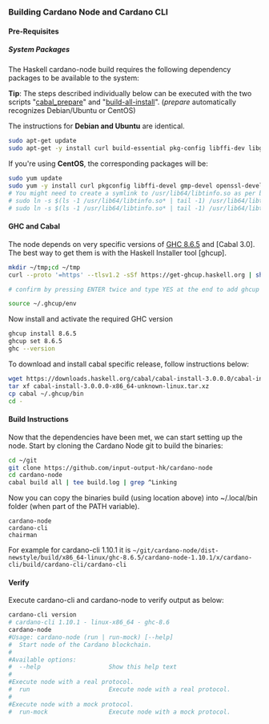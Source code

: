 ### Building Cardano Node and Cardano CLI

#### Pre-Requisites

##### System Packages

The Haskell cardano-node build requires the following dependency packages to be available to the system:

**Tip**: The steps described individually below can be executed with the two scripts "[cabal_prepare](https://github.com/cardano-community/guild-operators/blob/master/files/ptn0/scripts/cabal-prepare.sh)" and "[build-all-install](https://github.com/cardano-community/guild-operators/blob/master/files/ptn0/scripts/cabal-build-all-install.sh)". (_prepare_ automatically recognizes Debian/Ubuntu or CentOS)

The instructions for **Debian and Ubuntu** are identical.
``` bash
sudo apt-get update
sudo apt-get -y install curl build-essential pkg-config libffi-dev libgmp-dev libssl-dev libtinfo-dev libsystemd-dev zlib1g-dev tmux git
```

If you're using **CentOS**, the corresponding packages will be:
``` bash
sudo yum update
sudo yum -y install curl pkgconfig libffi-devel gmp-devel openssl-devel ncurses-libs systemd-devel zlib-devel tmux git
# You might need to create a symlink to /usr/lib64/libtinfo.so as per below if one does not already exist
# sudo ln -s $(ls -1 /usr/lib64/libtinfo.so* | tail -1) /usr/lib64/libtinfo.so
# sudo ln -s $(ls -1 /usr/lib64/libtinfo.so* | tail -1) /usr/lib64/libtinfo.so.5
```

#### GHC and Cabal

The node depends on very specific versions of [GHC 8.6.5](https://www.haskell.org/ghcup/) and [Cabal 3.0].
The best way to get them is with the Haskell Installer tool [ghcup].
``` bash
mkdir ~/tmp;cd ~/tmp
curl --proto '=https' --tlsv1.2 -sSf https://get-ghcup.haskell.org | sh

# confirm by pressing ENTER twice and type YES at the end to add ghcup to your PATH variable.

source ~/.ghcup/env
```

Now install and activate the required GHC version

``` bash
ghcup install 8.6.5
ghcup set 8.6.5
ghc --version
```

To download and install cabal specific release, follow instructions below:

``` bash
wget https://downloads.haskell.org/cabal/cabal-install-3.0.0.0/cabal-install-3.0.0.0-x86_64-unknown-linux.tar.xz
tar xf cabal-install-3.0.0.0-x86_64-unknown-linux.tar.xz
cp cabal ~/.ghcup/bin
cd -
```

#### Build Instructions

Now that the dependencies have been met, we can start setting up the node.
Start by cloning the Cardano Node git to build the binaries:

``` bash
cd ~/git
git clone https://github.com/input-output-hk/cardano-node
cd cardano-node
cabal build all | tee build.log | grep ^Linking
```

Now you can copy the binaries build (using location above) into ~/.local/bin folder (when part of the PATH variable).

```
cardano-node
cardano-cli
chairman
```

For example for cardano-cli 1.10.1 it is `~/git/cardano-node/dist-newstyle/build/x86_64-linux/ghc-8.6.5/cardano-node-1.10.1/x/cardano-cli/build/cardano-cli/cardano-cli`

#### Verify

Execute cardano-cli and cardano-node to verify output as below:

```bash
cardano-cli version
# cardano-cli 1.10.1 - linux-x86_64 - ghc-8.6
cardano-node
#Usage: cardano-node (run | run-mock) [--help]
#  Start node of the Cardano blockchain.
#
#Available options:
#  --help                   Show this help text
#
#Execute node with a real protocol.
#  run                      Execute node with a real protocol.
#
#Execute node with a mock protocol.
#  run-mock                 Execute node with a mock protocol.
